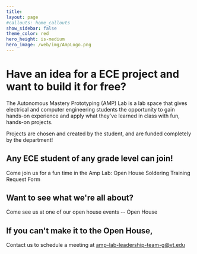 ```yaml
---
title:
layout: page
#callouts: home_callouts
show_sidebar: false
theme_color: red
hero_height: is-medium
hero_image: /web/img/AmpLogo.png
---
```


# Have an idea for a ECE project and want to build it for free?

The Autonomous Mastery Prototyping (AMP) Lab is a lab space that gives electrical and computer engineering students the opportunity to gain hands-on experience and apply what they've learned in class with fun, hands-on projects. 

Projects are chosen and created by the student, and are funded completely by the department! 

## Any ECE student of any grade level can join!

Come join us for a fun time in the Amp Lab:
Open House
Soldering Training Request Form


## Want to see what we're all about? 

Come see us at one of our open house events -- Open House

## If you can't make it to the Open House,

Contact us to schedule a meeting at amp-lab-leadership-team-g@vt.edu 